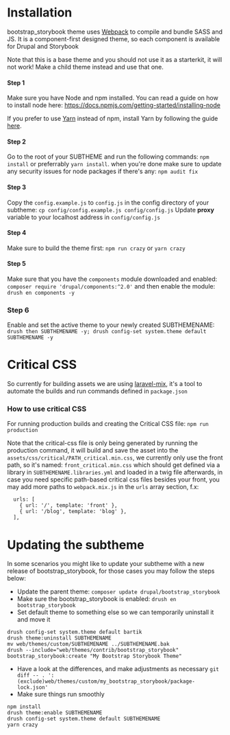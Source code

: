 # Installation
bootstrap_storybook theme uses [Webpack](https://webpack.js.org) to compile and bundle SASS and JS.
It is a component-first designed theme, so each component is available for Drupal and Storybook

Note that this is a base theme and you should not use it as a starterkit, it will not work! Make a child theme instead and use that one.

#### Step 1
Make sure you have Node and npm installed.
You can read a guide on how to install node here: https://docs.npmjs.com/getting-started/installing-node

If you prefer to use [Yarn](https://yarnpkg.com) instead of npm, install Yarn by following the guide [here](https://yarnpkg.com/docs/install).

#### Step 2
Go to the root of your SUBTHEME and run the following commands: `npm install` or preferrably `yarn install`.
when you're done make sure to update any security issues for node packages if there's any: `npm audit fix`

#### Step 3
Copy the `config.example.js` to `config.js` in the config directory of your subtheme: `cp config/config.example.js config/config.js`
Update **proxy** variable to your localhost address in `config/config.js`


#### Step 4
Make sure to build the theme first: `npm run crazy` or `yarn crazy`

#### Step 5
Make sure that you have the `components` module downloaded and enabled: `composer require 'drupal/components:^2.0'` and then enable the module: `drush en components -y`

### Step 6
Enable and set the active theme to your newly created SUBTHEMENAME: `drush then SUBTHEMENAME -y; drush config-set system.theme default SUBTHEMENAME -y`

# Critical CSS
So currently for building assets we are using [laravel-mix](https://laravel-mix.com/), it's a tool to automate the builds and run commands defined in `package.json`

### How to use critical CSS
For running production builds and creating the Critical CSS file: `npm run production`

Note that the critical-css file is only being generated by running the production command, it will build and save the asset into the `assets/css/critical/PATH_critical.min.css`, we currently only use the front path, so it's named: `front_critical.min.css` which should get defined via a library in `SUBTHEMENAME.libraries.yml` and loaded in a twig file afterwards, in case you need specific path-based critical css files besides your front, you may add more paths to `webpack.mix.js` in the `urls` array section, f.x:
```
  urls: [
    { url: '/', template: 'front' },
    { url: '/blog', template: 'blog' },
  ],
```

# Updating the subtheme
In some scenarios you might like to update your subtheme with a new release of bootstrap_storybook, for those cases you may follow the steps below:

- Update the parent theme: `composer update drupal/bootstrap_storybook`
- Make sure the bootstrap_storybook is enabled: `drush en bootstrap_storybook`
- Set default theme to something else so we can temporarily uninstall it and move it
```
drush config-set system.theme default bartik
drush theme:uninstall SUBTHEMENAME
mv web/themes/custom/SUBTHEMENAME ../SUBTHEMENAME.bak
drush --include="web/themes/contrib/bootstrap_storybook" bootstrap_storybook:create "My Bootstrap Storybook Theme"
```
- Have a look at the differences, and make adjustments as necessary
`git diff -- . ':(exclude)web/themes/custom/my_bootstrap_storybook/package-lock.json'`
- Make sure things run smoothly
```
npm install
drush theme:enable SUBTHEMENAME
drush config-set system.theme default SUBTHEMENAME
yarn crazy
```

